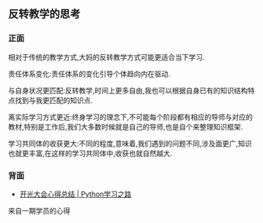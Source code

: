 ## 反转教学的思考

### 正面

相对于传统的教学方式,大妈的反转教学方式可能更适合当下学习. 

责任体系变化:责任体系的变化引导个体趋向内在驱动. 

与自身状况更匹配:反转教学,时间上更多自由,我也可以根据自身已有的知识结构特点找到与我更匹配的知识点. 

离实际学习方式更近:终身学习的理念下,不可能每个阶段都有相应的导师与对应的教材,特别是工作后,我们大多数时候就是自己的导师,也是自个来整理知识框架. 

学习共同体的收获更大:不同的程度,意味着,我们遇到的问题不同,涉及面更广,知识也就更丰富,在这样的学习共同体中,收获也就自然越大. 


### 背面

- [开光大会心得总结 | Python学习之路][1]

来自一期学员的心得


[1]:	https://wdcheng1.gitbooks.io/python-book/content/source/part2/2.html